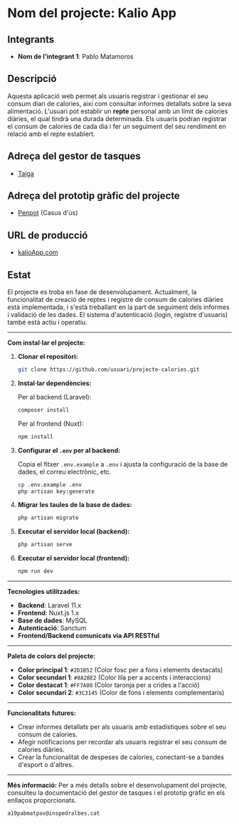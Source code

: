 # **Nom del projecte: Kalio App**

## Integrants
- **Nom de l'integrant 1**: Pablo Matamoros

## Descripció
Aquesta aplicació web permet als usuaris registrar i gestionar el seu consum diari de calories, així com consultar informes detallats sobre la seva alimentació. L'usuari pot establir un **repte** personal amb un límit de calories diàries, el qual tindrà una durada determinada. Els usuaris podran registrar el consum de calories de cada dia i fer un seguiment del seu rendiment en relació amb el repte establert.

## Adreça del gestor de tasques
- [Taiga](https://tree.taiga.io/project/a19pabmatpav-tr3mini-mvpkalioapp/timeline)

## Adreça del prototip gràfic del projecte
- [Penpot](https://design.penpot.app/#/view?file-id=e3472dad-8d1d-80d6-8005-d3600318f8f0&page-id=e3472dad-8d1d-80d6-8005-d3600318f8f1&section=interactions&index=0&share-id=7e5a2fce-ccc0-804a-8005-d50a692b6a78) (Casus d'ús)

## URL de producció
- [kalioApp.com](proximament...)

## Estat
El projecte es troba en fase de desenvolupament. Actualment, la funcionalitat de creació de reptes i registre de consum de calories diàries està implementada, i s'està treballant en la part de seguiment dels informes i validació de les dades. El sistema d'autenticació (login, registre d'usuaris) també està actiu i operatiu.

---

**Com instal·lar el projecte:**

1. **Clonar el repositori:**

   ```bash
   git clone https://github.com/usuari/projecte-calories.git
   ```

2. **Instal·lar dependències:**
   
   Per al backend (Laravel):
   ```bash
   composer install
   ```

   Per al frontend (Nuxt):
   ```bash
   npm install
   ```

3. **Configurar el `.env` per al backend:**

   Copia el fitxer `.env.example` a `.env` i ajusta la configuració de la base de dades, el correu electrònic, etc.

   ```bash
   cp .env.example .env
   php artisan key:generate
   ```

4. **Migrar les taules de la base de dades:**

   ```bash
   php artisan migrate
   ```

5. **Executar el servidor local (backend):**
   
   ```bash
   php artisan serve
   ```

6. **Executar el servidor local (frontend):**

   ```bash
   npm run dev
   ```

---

**Tecnologies utilitzades:**

- **Backend**: Laravel 11.x
- **Frontend**: Nuxt.js 1.x
- **Base de dades**: MySQL
- **Autenticació**: Sanctum
- **Frontend/Backend comunicats via API RESTful**

---

**Paleta de colors del projecte:**

- **Color principal 1**: `#2D1B52` (Color fosc per a fons i elements destacats)
- **Color secundari 1**: `#8A2BE2` (Color lila per a accents i interaccions)
- **Color destacat 1**: `#FF7A00` (Color taronja per a crides a l'acció)
- **Color secundari 2**: `#3C3145` (Color de fons i elements complementaris)

---

**Funcionalitats futures:**

- Crear informes detallats per als usuaris amb estadístiques sobre el seu consum de calories.
- Afegir notificacions per recordar als usuaris registrar el seu consum de calories diàries.
- Crear la funcionalitat de despeses de calories, conectant-se a bandes d'esport o d'altres.

---

**Més informació:**
Per a més detalls sobre el desenvolupament del projecte, consulteu la documentació del gestor de tasques i el prototip gràfic en els enllaços proporcionats.
```
a19pabmatpav@inspedralbes.cat

```
